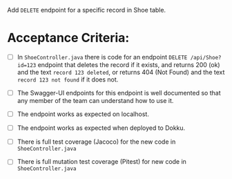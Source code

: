  Add `DELETE` endpoint for a specific record in Shoe table.

# Acceptance Criteria:

- [ ] In `ShoeController.java` there is code for an 
      endpoint `DELETE /api/Shoe?id=123` endpoint 
      that deletes the record if it exists, and returns 200 (ok) and 
      the text `record 123 deleted`, or returns 404 (Not Found) and
      the text `record 123 not found` if it does not.
- [ ] The Swagger-UI endpoints for this endpoint is well documented
      so that any member of the team can understand how to use it.
- [ ] The endpoint works as expected on localhost.
- [ ] The endpoint works as expected when deployed to Dokku.
- [ ] There is full test coverage (Jacoco) for the new code in 
      `ShoeController.java`
- [ ] There is full mutation test coverage (Pitest) for new code in
      `ShoeController.java`


